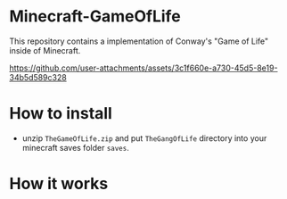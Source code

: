# Minecraft-GameOfLife

This repository contains a implementation of Conway's "Game of Life" inside of Minecraft.

https://github.com/user-attachments/assets/3c1f660e-a730-45d5-8e19-34b5d589c328

# How to install
- unzip `TheGameOfLife.zip` and put `TheGangOfLife` directory into your minecraft saves folder `saves`. 

# How it works





